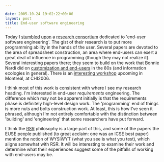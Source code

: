 ```yaml
---

date: 2005-10-24 19:02:22+00:00
layout: post
title: End-user software engineering
---
```


Today I [stumbled](http://martinfowler.com/bliki/OOPSLA2005.html) [upon](http://ist.psu.edu/rosson/) a [research consortium](http://eusesconsortium.org/) dedicated to 'end-user software engineering'.  The gist of their research is to put more programming ability in the hands of the user.  Several papers are devoted to the area of spreadsheet construction, an area where end-users can exert a great deal of influence in programming (though they may not realize it).  Several interesting papers there; they seem to build on the work that Bonnie Nardi did on [customization and end-users](http://www.citeulike.org/user/neilernst/article/121816) in the 80s (and information ecologies in general).  There is an [interesting workshop](http://eusesconsortium.org/CHI06-weuse-prelimAnnounce.pdf) upcoming in Montreal, at CHI2006.

I think most of this work is consistent with where I see my research heading.  I'm interested in end-user _requirements_ engineering.  The difference which may not be apparent initially is that the requirements phase is definitely high-level design work.  The 'programming' end of things is more nuts and bolts construction work.  At least, this is how I've seen it phrased, although I'm not entirely comfortable with the distinction between 'building' and 'engineering' that some researchers have put forward.

I think the [RSR](http://www.neilernst.net/blog/archives/2005/rsr-implementing-really-simple-requirements/) philosophy is a large part of this, and some of the papers the EUSE people published (to great acclaim: one was an ICSE best paper) mention the notion of WYSIWYT (what you see is what you test), which aligns somewhat with RSR.  It will be interesting to examine their work and determine what their experiences suggest some of the pitfalls of working with end-users may be.
